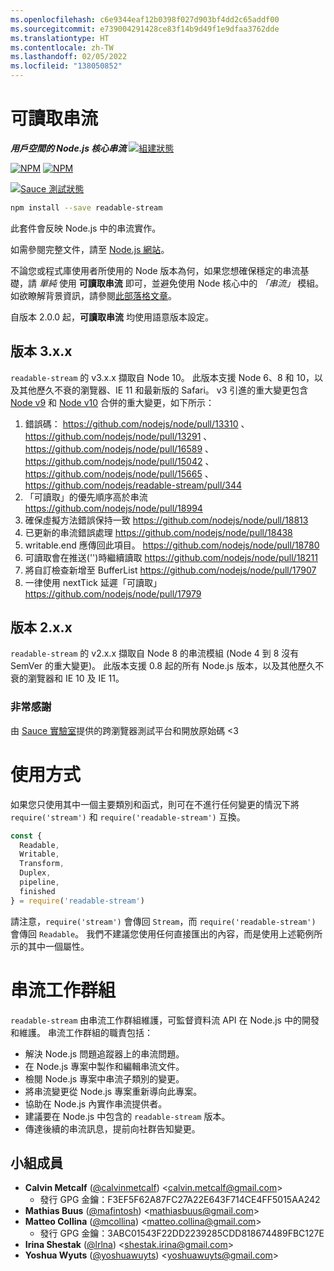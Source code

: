 ```yaml
---
ms.openlocfilehash: c6e9344eaf12b0398f027d903bf4dd2c65addf00
ms.sourcegitcommit: e739004291428ce83f14b9d49f1e9dfaa3762dde
ms.translationtype: HT
ms.contentlocale: zh-TW
ms.lasthandoff: 02/05/2022
ms.locfileid: "138050852"
---
```

# <a name="readable-stream"></a>可讀取串流

***用戶空間的 Node.js 核心串流*** [![組建狀態](https://travis-ci.com/nodejs/readable-stream.svg?branch=master)](https://travis-ci.com/nodejs/readable-stream)


[![NPM](https://nodei.co/npm/readable-stream.png?downloads=true&downloadRank=true)](https://nodei.co/npm/readable-stream/)
[![NPM](https://nodei.co/npm-dl/readable-stream.png?&months=6&height=3)](https://nodei.co/npm/readable-stream/)


[![Sauce 測試狀態](https://saucelabs.com/browser-matrix/readabe-stream.svg)](https://saucelabs.com/u/readabe-stream)

```bash
npm install --save readable-stream
```

此套件會反映 Node.js 中的串流實作。

如需參閱完整文件，請至 [Node.js 網站](https://nodejs.org/dist/v10.19.0/docs/api/stream.html)。

不論您或程式庫使用者所使用的 Node 版本為何，如果您想確保穩定的串流基礎，請 *單純* 使用 **可讀取串流** 即可，並避免使用 Node 核心中的 *「串流」* 模組。如欲瞭解背景資訊，請參閱[此部落格文章](http://r.va.gg/2014/06/why-i-dont-use-nodes-core-stream-module.html)。

自版本 2.0.0 起，**可讀取串流** 均使用語意版本設定。

## <a name="version-3xx"></a>版本 3.x.x

`readable-stream` 的 v3.x.x 擷取自 Node 10。 此版本支援 Node 6、8 和 10，以及其他歷久不衰的瀏覽器、IE 11 和最新版的 Safari。 v3 引進的重大變更包含 [Node v9](https://nodejs.org/en/blog/release/v9.0.0/) 和 [Node v10](https://nodejs.org/en/blog/release/v10.0.0/) 合併的重大變更，如下所示：

1. 錯誤碼： https://github.com/nodejs/node/pull/13310 、 https://github.com/nodejs/node/pull/13291 、 https://github.com/nodejs/node/pull/16589 、 https://github.com/nodejs/node/pull/15042 、 https://github.com/nodejs/node/pull/15665 、 https://github.com/nodejs/readable-stream/pull/344
2. 「可讀取」的優先順序高於串流 https://github.com/nodejs/node/pull/18994
3. 確保虛擬方法錯誤保持一致 https://github.com/nodejs/node/pull/18813
4. 已更新的串流錯誤處理 https://github.com/nodejs/node/pull/18438
5. writable.end 應傳回此項目。
   https://github.com/nodejs/node/pull/18780
6. 可讀取會在推送('')時繼續讀取 https://github.com/nodejs/node/pull/18211
7. 將自訂檢查新增至 BufferList https://github.com/nodejs/node/pull/17907
8. 一律使用 nextTick 延遲「可讀取」 https://github.com/nodejs/node/pull/17979

## <a name="version-2xx"></a>版本 2.x.x
`readable-stream` 的 v2.x.x 擷取自 Node 8 的串流模組 (Node 4 到 8 沒有 SemVer 的重大變更)。 此版本支援 0.8 起的所有 Node.js 版本，以及其他歷久不衰的瀏覽器和 IE 10 及 IE 11。

### <a name="big-thanks"></a>非常感謝

由 [Sauce 實驗室][sauce]提供的跨瀏覽器測試平台和開放原始碼 <3

# <a name="usage"></a>使用方式

如果您只使用其中一個主要類別和函式，則可在不進行任何變更的情況下將 `require('stream')` 和 `require('readable-stream')` 互換。

```js
const {
  Readable,
  Writable,
  Transform,
  Duplex,
  pipeline,
  finished
} = require('readable-stream')
````

請注意，`require('stream')` 會傳回 `Stream`，而 `require('readable-stream')` 會傳回 `Readable`。 我們不建議您使用任何直接匯出的內容，而是使用上述範例所示的其中一個屬性。

# <a name="streams-working-group"></a>串流工作群組

`readable-stream` 由串流工作群組維護，可監督資料流 API 在 Node.js 中的開發和維護。 串流工作群組的職責包括：

* 解決 Node.js 問題追蹤器上的串流問題。
* 在 Node.js 專案中製作和編輯串流文件。
* 檢閱 Node.js 專案中串流子類別的變更。
* 將串流變更從 Node.js 專案重新導向此專案。
* 協助在 Node.js 內實作串流提供者。
* 建議要在 Node.js 中包含的 `readable-stream` 版本。
* 傳達後續的串流訊息，提前向社群告知變更。

<a name="members"></a>
## <a name="team-members"></a>小組成員

* **Calvin Metcalf** ([@calvinmetcalf](https://github.com/calvinmetcalf)) &lt;calvin.metcalf@gmail.com&gt;
  - 發行 GPG 金鑰：F3EF5F62A87FC27A22E643F714CE4FF5015AA242
* **Mathias Buus** ([@mafintosh](https://github.com/mafintosh)) &lt;mathiasbuus@gmail.com&gt;
* **Matteo Collina** ([@mcollina](https://github.com/mcollina)) &lt;matteo.collina@gmail.com&gt;
  - 發行 GPG 金鑰：3ABC01543F22DD2239285CDD818674489FBC127E
* **Irina Shestak** ([@lrlna](https://github.com/lrlna)) &lt;shestak.irina@gmail.com&gt;
* **Yoshua Wyuts** ([@yoshuawuyts](https://github.com/yoshuawuyts)) &lt;yoshuawuyts@gmail.com&gt;

[sauce]: https://saucelabs.com
